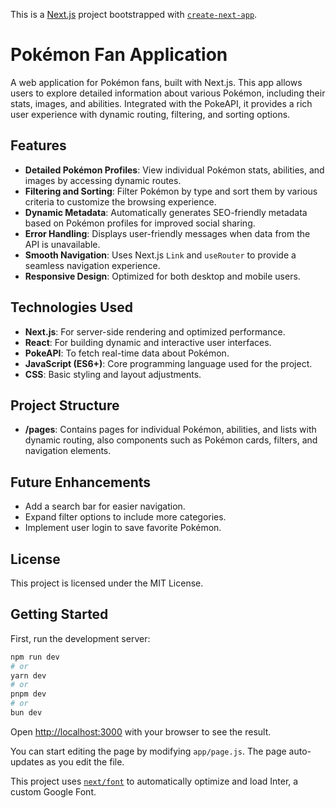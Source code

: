 This is a [Next.js](https://nextjs.org/) project bootstrapped with [`create-next-app`](https://github.com/vercel/next.js/tree/canary/packages/create-next-app).

# Pokémon Fan Application

A web application for Pokémon fans, built with Next.js. This app allows users to explore detailed information about various Pokémon, including their stats, images, and abilities. Integrated with the PokeAPI, it provides a rich user experience with dynamic routing, filtering, and sorting options.

## Features

- **Detailed Pokémon Profiles**: View individual Pokémon stats, abilities, and images by accessing dynamic routes.
- **Filtering and Sorting**: Filter Pokémon by type and sort them by various criteria to customize the browsing experience.
- **Dynamic Metadata**: Automatically generates SEO-friendly metadata based on Pokémon profiles for improved social sharing.
- **Error Handling**: Displays user-friendly messages when data from the API is unavailable.
- **Smooth Navigation**: Uses Next.js `Link` and `useRouter` to provide a seamless navigation experience.
- **Responsive Design**: Optimized for both desktop and mobile users.

## Technologies Used

- **Next.js**: For server-side rendering and optimized performance.
- **React**: For building dynamic and interactive user interfaces.
- **PokeAPI**: To fetch real-time data about Pokémon.
- **JavaScript (ES6+)**: Core programming language used for the project.
- **CSS**: Basic styling and layout adjustments.

## Project Structure

- **/pages**: Contains pages for individual Pokémon, abilities, and lists with dynamic routing, also components such as Pokémon cards, filters, and navigation elements.

## Future Enhancements

- Add a search bar for easier navigation.
- Expand filter options to include more categories.
- Implement user login to save favorite Pokémon.

## License

This project is licensed under the MIT License.


## Getting Started

First, run the development server:

```bash
npm run dev
# or
yarn dev
# or
pnpm dev
# or
bun dev
```

Open [http://localhost:3000](http://localhost:3000) with your browser to see the result.

You can start editing the page by modifying `app/page.js`. The page auto-updates as you edit the file.

This project uses [`next/font`](https://nextjs.org/docs/basic-features/font-optimization) to automatically optimize and load Inter, a custom Google Font.

